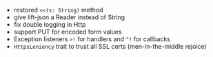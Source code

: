 * restored `<<(s: String)` method
* give lift-json a Reader instead of String
* fix double logging in Http
* support PUT for encoded form values
* Exception listeners `>!` for handlers and `^!` for callbacks
* `HttpsLeniency` trait to trust all SSL certs (men-in-the-middle rejoice)
